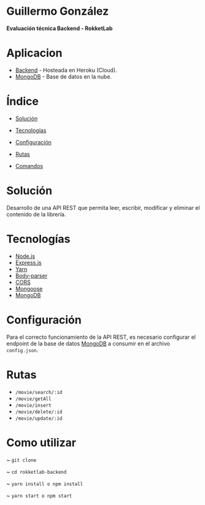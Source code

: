 # Guillermo González

**Evaluación técnica Backend - RokketLab**

# Aplicacion
* [Backend]() - Hosteada en Heroku (Cloud).
* [MongoDB]() - Base de datos en la nube.

# Índice

* [Solución](#solución)

* [Tecnologías](#Tecnologías)

* [Configuración](#Configuración)

* [Rutas](#Rutas)

* [Comandos](#Comandos)


# Solución

Desarrollo de una API REST que permita leer, escribir,
modificar y eliminar el contenido de la librería.

# Tecnologías
* [Node.js](https://nodejs.org/es/) 
* [Express.js](https://expressjs.com/)
* [Yarn](https://yarnpkg.com/)
* [Body-parser](https://www.npmjs.com/package/body-parser)
* [CORS](https://yarnpkg.com/package/cors)
* [Mongoose](https://mongoosejs.com/)
* [MongoDB](https://cloud.mongodb.com/)

# Configuración

Para el correcto funcionamiento de la API REST, es necesario configurar el endpoint de la base de datos [MongoDB](https://cloud.mongodb.com/) a consumir en el archivo `config.json`.

# Rutas

* `/movie/search/:id`
* `/movie/getAll`
* `/movie/insert`
* `/movie/delete/:id`
* `/movie/update/:id`

# Como utilizar
~ `git clone `

~ `cd rokketlab-backend`

~ `yarn install o npm install`

~ `yarn start o npm start`
